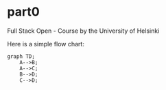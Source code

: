 # part0
Full Stack Open - Course by the University of Helsinki

Here is a simple flow chart:

```mermaid
graph TD;
    A-->B;
    A-->C;
    B-->D;
    C-->D;
```

